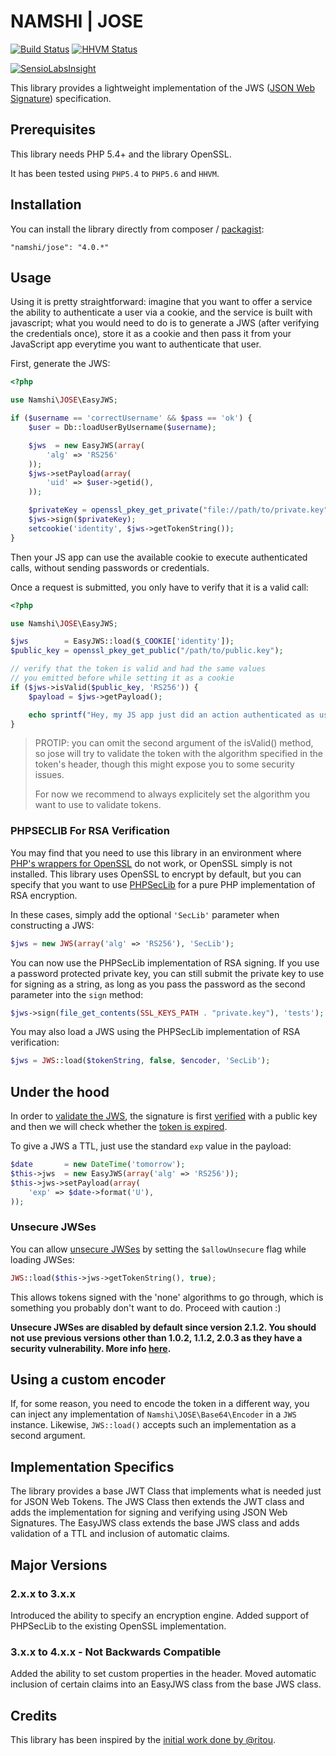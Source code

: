 # NAMSHI | JOSE

[![Build Status](https://travis-ci.org/namshi/jose.png?branch=master)](https://travis-ci.org/namshi/jose)
[![HHVM Status](http://hhvm.h4cc.de/badge/namshi/jose.png)](http://hhvm.h4cc.de/package/namshi/jose)

[![SensioLabsInsight](https://insight.sensiolabs.com/projects/4beaf3d1-0bc6-4869-b99f-71dc951a2a05/mini.png)](https://insight.sensiolabs.com/projects/4beaf3d1-0bc6-4869-b99f-71dc951a2a05)

This library provides a lightweight
implementation of the JWS
([JSON Web Signature](http://tools.ietf.org/html/draft-jones-json-web-signature-04)) specification.

## Prerequisites

This library needs PHP 5.4+ and the library OpenSSL.

It has been tested using `PHP5.4` to `PHP5.6` and `HHVM`.


## Installation

You can install the library directly from
composer / [packagist](https://packagist.org/packages/namshi/jose):

```
"namshi/jose": "4.0.*"
```

## Usage

Using it is pretty straightforward:
imagine that you want to offer a service
the ability to authenticate a user via
a cookie, and the service is built with
javascript; what you would need to do is
to generate a JWS (after verifying the
credentials once), store it as a cookie
and then pass it from your JavaScript app
everytime you want to authenticate that
user.

First, generate the JWS:

``` php
<?php

use Namshi\JOSE\EasyJWS;

if ($username == 'correctUsername' && $pass == 'ok') {
	$user = Db::loadUserByUsername($username);

	$jws  = new EasyJWS(array(
		'alg' => 'RS256'
	));
	$jws->setPayload(array(
		'uid' => $user->getid(),
	));

    $privateKey = openssl_pkey_get_private("file://path/to/private.key", self::SSL_KEY_PASSPHRASE);
    $jws->sign($privateKey);
    setcookie('identity', $jws->getTokenString());
}
```

Then your JS app can use the available cookie to execute
authenticated calls, without sending passwords or credentials.

Once a request is submitted, you only have to verify that it
is a valid call:

``` php
<?php

use Namshi\JOSE\EasyJWS;

$jws        = EasyJWS::load($_COOKIE['identity']);
$public_key = openssl_pkey_get_public("/path/to/public.key");

// verify that the token is valid and had the same values
// you emitted before while setting it as a cookie
if ($jws->isValid($public_key, 'RS256')) {
	$payload = $jws->getPayload();

	echo sprintf("Hey, my JS app just did an action authenticated as user #%s", $payload['id']);
}
```

> PROTIP: you can omit the second argument of the isValid() method, so jose will try to validate the token with the algorithm specified in the token's header, though this might expose you to some security issues.
>
> For now we recommend to always explicitely set the algorithm you want to use to validate tokens.

### PHPSECLIB For RSA Verification

You may find that you need to use this library in an environment where 
[PHP's wrappers for OpenSSL](http://php.net/manual/en/ref.openssl.php) 
do not work, or OpenSSL simply is not installed.  This library uses
OpenSSL to encrypt by default, but you can specify that you want to use [PHPSecLib](http://phpseclib.sourceforge.net/) for a pure PHP 
implementation of RSA encryption.  

In these cases, simply add the optional `'SecLib'` parameter when
constructing a JWS:

```php
$jws = new JWS(array('alg' => 'RS256'), 'SecLib');
```

You can now use the PHPSecLib implementation of RSA signing.  If you use
a password protected private key, you can still submit the private key 
to use for signing as a string, as long as you pass the password as the
second parameter into the `sign` method:

```php
$jws->sign(file_get_contents(SSL_KEYS_PATH . "private.key"), 'tests');
```

You may also load a JWS using the PHPSecLib implementation of RSA verification:

```php
$jws = JWS::load($tokenString, false, $encoder, 'SecLib');
```

## Under the hood

In order to [validate the JWS](https://github.com/namshi/jose/blob/master/src/Namshi/JOSE/EasyJWS.php#L43),
the signature is first [verified](https://github.com/namshi/jose/blob/master/src/Namshi/JOSE/JWS.php#L113)
with a public key and then we will check whether the [token is expired](https://github.com/namshi/jose/blob/master/src/Namshi/JOSE/EasyJWS.php#L55).

To give a JWS a TTL, just use the standard `exp` value in the payload:

``` php
$date    	= new DateTime('tomorrow');
$this->jws  = new EasyJWS(array('alg' => 'RS256'));
$this->jws->setPayload(array(
	'exp' => $date->format('U'),
));
```

### Unsecure JWSes

You can allow [unsecure JWSes](https://tools.ietf.org/html/draft-ietf-jose-json-web-algorithms-40#page-12)
by setting the `$allowUnsecure` flag while loading JWSes:

``` php
JWS::load($this->jws->getTokenString(), true);
```

This allows tokens signed with the 'none' algorithms to go through, which is something
you probably don't want to do. Proceed with caution :)

**Unsecure JWSes are disabled by default since version 2.1.2. You should not
use previous versions other than 1.0.2, 1.1.2, 2.0.3 as they have a security
vulnerability. More info [here](http://tech.namshi.com/blog/2015/02/19/update-your-namshi-slash-jose-installations-as-a-security-vulnerability-was-found/).**

## Using a custom encoder

If, for some reason, you need to encode the token in a different way, you can
inject any implementation of `Namshi\JOSE\Base64\Encoder` in a `JWS` instance.
Likewise, `JWS::load()` accepts such an implementation as a second argument.

## Implementation Specifics

The library provides a base JWT Class that implements what is needed just for JSON Web Tokens. The JWS Class then extends
the JWT class and adds the implementation for signing and verifying using JSON Web Signatures. The EasyJWS class extends
the base JWS class and adds validation of a TTL and inclusion of automatic claims.

## Major Versions

### 2.x.x to 3.x.x

Introduced the ability to specify an encryption engine. Added support of PHPSecLib to the existing OpenSSL implementation.

### 3.x.x to 4.x.x - Not Backwards Compatible

Added the ability to set custom properties in the header. Moved automatic inclusion of certain claims into an EasyJWS class from the base JWS class.

## Credits

This library has been inspired by the
[initial work done by @ritou](https://github.com/ritou/php-Akita_JOSE).
